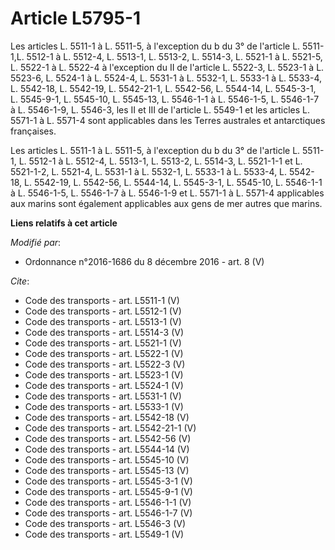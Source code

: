 # Article L5795-1

Les articles L. 5511-1 à L. 5511-5, à l'exception du b du 3° de l'article L. 5511-1,L. 5512-1 à L. 5512-4, L. 5513-1, L.
5513-2, L. 5514-3, L. 5521-1 à L. 5521-5, L. 5522-1 à L. 5522-4 à l'exception du II de l'article L. 5522-3, L. 5523-1 à L.
5523-6, L. 5524-1 à L. 5524-4, L. 5531-1 à L. 5532-1, 
L. 5533-1 à L. 5533-4, L. 5542-18, L. 5542-19, L. 5542-21-1, L. 5542-56, L. 5544-14, L. 5545-3-1, L. 5545-9-1, L. 5545-10, L.
5545-13, L. 5546-1-1 à L. 5546-1-5, 
L. 5546-1-7 à L. 5546-1-9, 
L. 5546-3, les II et III de l'article L. 5549-1 et les articles L. 5571-1 à L. 5571-4 sont applicables dans les Terres
australes et antarctiques françaises. 

Les articles L. 5511-1 à L. 5511-5, à l'exception du b du 3° de l'article L. 5511-1, L. 5512-1 à L. 5512-4, L. 5513-1, L.
5513-2, L. 5514-3, L. 5521-1-1 et L. 5521-1-2, L. 5521-4, L. 5531-1 à L. 5532-1, L. 5533-1 à L. 5533-4, L. 5542-18, L.
5542-19, L. 5542-56, L. 5544-14, L. 5545-3-1, L. 5545-10, L. 5546-1-1 à L. 5546-1-5, L. 5546-1-7 à L. 5546-1-9 et L. 5571-1 à
L. 5571-4 applicables aux marins sont également applicables aux gens de mer autres que marins.

**Liens relatifs à cet article**

_Modifié par_:

  - Ordonnance n°2016-1686 du 8 décembre 2016 - art. 8 (V)

_Cite_:

  - Code des transports - art. L5511-1 (V)
  - Code des transports - art. L5512-1 (V)
  - Code des transports - art. L5513-1 (V)
  - Code des transports - art. L5514-3 (V)
  - Code des transports - art. L5521-1 (V)
  - Code des transports - art. L5522-1 (V)
  - Code des transports - art. L5522-3 (V)
  - Code des transports - art. L5523-1 (V)
  - Code des transports - art. L5524-1 (V)
  - Code des transports - art. L5531-1 (V)
  - Code des transports - art. L5533-1 (V)
  - Code des transports - art. L5542-18 (V)
  - Code des transports - art. L5542-21-1 (V)
  - Code des transports - art. L5542-56 (V)
  - Code des transports - art. L5544-14 (V)
  - Code des transports - art. L5545-10 (V)
  - Code des transports - art. L5545-13 (V)
  - Code des transports - art. L5545-3-1 (V)
  - Code des transports - art. L5545-9-1 (V)
  - Code des transports - art. L5546-1-1 (V)
  - Code des transports - art. L5546-1-7 (V)
  - Code des transports - art. L5546-3 (V)
  - Code des transports - art. L5549-1 (V)

